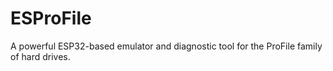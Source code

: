 # ESProFile
A powerful ESP32-based emulator and diagnostic tool for the ProFile family of hard drives.
